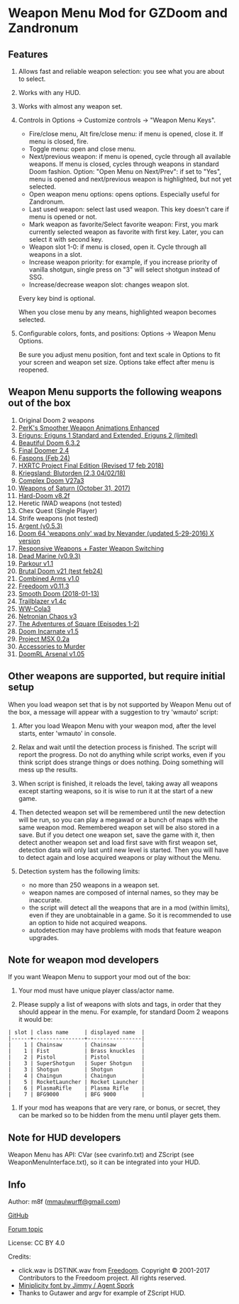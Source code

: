 # Weapon Menu Mod for GZDoom and Zandronum

## Features

1. Allows fast and reliable weapon selection: you see what you are about to select.
1. Works with any HUD.
1. Works with almost any weapon set.
1. Controls in Options -> Customize controls -> "Weapon Menu Keys".

   * Fire/close menu, Alt fire/close menu: if menu is opened, close it.
     If menu is closed, fire.
   * Toggle menu: open and close menu.
   * Next/previous weapon: if menu is opened, cycle through all available weapons.
     If menu is closed, cycles through weapons in standard Doom fashion.
     Option: "Open Menu on Next/Prev": if set to "Yes", menu is opened and
     next/previous weapon is highlighted, but not yet selected.
   * Open weapon menu options: opens options. Especially useful for Zandronum.
   * Last used weapon: select last used weapon.
     This key doesn't care if menu is opened or not.
   * Mark weapon as favorite/Select favorite weapon:
     First, you mark currently selected weapon as favorite with first key.
     Later, you can select it with second key.
   * Weapon slot 1-0: if menu is closed, open it.
     Cycle through all weapons in a slot.
   * Increase weapon priority: for example, if you increase priority of vanilla
     shotgun, single press on "3" will select shotgun instead of SSG.
   * Increase/decrease weapon slot: changes weapon slot.

   Every key bind is optional.

   When you close menu by any means, highlighted weapon becomes selected.

1. Configurable colors, fonts, and positions: Options -> Weapon Menu Options.

   Be sure you adjust menu position, font and text scale in Options to
   fit your screen and weapon set size. Options take effect after menu
   is reopened.

## Weapon Menu supports the following weapons out of the box

1. Original Doom 2 weapons
1. [PerK's Smoother Weapon Animations Enhanced](https://forum.zdoom.org/viewtopic.php?f=43&t=32628)
1. [Eriguns: Eriguns 1 Standard and Extended, Eriguns 2 (limited)](https://forum.zdoom.org/viewtopic.php?f=43&t=48208)
1. [Beautiful Doom 6.3.2](https://forum.zdoom.org/viewtopic.php?f=43&t=50004)
1. [Final Doomer 2.4](https://forum.zdoom.org/viewtopic.php?f=43&t=55061)
1. [Faspons (Feb 24)](https://forum.zdoom.org/viewtopic.php?f=43&t=48985)
1. [HXRTC Project Final Edition (Revised 17 feb 2018)](https://forum.zdoom.org/viewtopic.php?f=43&t=48074)
1. [Kriegsland: Blutorden (2.3 04/02/18)](https://forum.zdoom.org/viewtopic.php?f=43&t=57053)
1. [Complex Doom V27a3](https://forum.zdoom.org/viewtopic.php?f=43&t=58535)
1. [Weapons of Saturn (October 31, 2017)](https://forum.zdoom.org/viewtopic.php?f=43&t=36821)
1. [Hard-Doom v8.2f](https://forum.zdoom.org/viewtopic.php?f=43&t=45145)
1. Heretic IWAD weapons (not tested)
1. Chex Quest (Single Player)
1. Strife weapons (not tested)
1. [Argent (v0.5.3)](https://forum.zdoom.org/viewtopic.php?f=43&t=52363)
1. [Doom 64 'weapons only' wad by Nevander (updated 5-29-2016) X version](https://forum.zdoom.org/viewtopic.php?f=43&t=51596)
1. [Responsive Weapons + Faster Weapon Switching](https://forum.zdoom.org/viewtopic.php?f=19&t=38235)
1. [Dead Marine (v0.9.3)](https://forum.zdoom.org/viewtopic.php?f=43&t=58521)
1. [Parkour v1.1](https://forum.zdoom.org/viewtopic.php?f=43&t=26057)
1. [Brutal Doom v21 (test feb24)](http://www.moddb.com/mods/brutal-doom/downloads/brutal-doom-v21-beta)
1. [Combined Arms v1.0](https://forum.zdoom.org/viewtopic.php?f=43&t=51066)
1. [Freedoom v0.11.3](https://freedoom.github.io/index.html)
1. [Smooth Doom (2018-01-13)](https://forum.zdoom.org/viewtopic.php?f=43&t=45550)
1. [Trailblazer v1.4c](https://forum.zdoom.org/viewtopic.php?f=43&t=47494)
1. [WW-Cola3](https://forum.zdoom.org/viewtopic.php?f=43&t=55465)
1. [Netronian Chaos v3](https://forum.zdoom.org/viewtopic.php?f=43&t=57964)
1. [The Adventures of Square (Episodes 1-2)](http://adventuresofsquare.com/)
1. [Doom Incarnate v1.5](https://forum.zdoom.org/viewtopic.php?f=43&t=58594#p1029236)
1. [Project MSX 0.2a](https://forum.zdoom.org/viewtopic.php?t=25836#p492521)
1. [Accessories to Murder](https://forum.zdoom.org/viewtopic.php?t=36877#p699326)
1. [DoomRL Arsenal v1.05](https://forum.zdoom.org/viewtopic.php?t=37044#p703341)

## Other weapons are supported, but require initial setup

When you load weapon set that is by not supported by Weapon Menu out
of the box, a message will appear with a suggestion to try 'wmauto' script:

1. After you load Weapon Menu with your weapon mod, after the level starts, enter 'wmauto' in console.

2. Relax and wait until the detection process is finished. The script
   will report the progress. Do not do anything while script works,
   even if you think script does strange things or does nothing. Doing
   something will mess up the results.

3. When script is finished, it reloads the level, taking away all
   weapons except starting weapons, so it is wise to run it at the
   start of a new game.

4. Then detected weapon set will be remembered until the new detection
   will be run, so you can play a megawad or a bunch of maps with the
   same weapon mod. Remembered weapon set will be also stored in a
   save. But if you detect one weapon set, save the game with it, then
   detect another weapon set and load first save with first weapon
   set, detection data will only last until new level is started. Then
   you will have to detect again and lose acquired weapons or play
   without the Menu.

5. Detection system has the following limits:
   * no more than 250 weapons in a weapon set.
   * weapon names are composed of internal names, so they may be inaccurate.
   * the script will detect all the weapons that are in a mod (within limits),
     even if they are unobtainable in a game. So it is recommended to use an
     option to hide not acquired weapons.
   * autodetection may have problems with mods that feature weapon upgrades.

## Note for weapon mod developers

If you want Weapon Menu to support your mod out of the box:

1. Your mod must have unique player class/actor name.

1. Please supply a list of weapons with slots and tags, in order that they should appear in the menu. For example, for standard Doom 2 weapons it would be:

```
| slot | class name     | displayed name  |
|------+----------------+-----------------|
|    1 | Chainsaw       | Chainsaw        |
|    1 | Fist           | Brass knuckles  |
|    2 | Pistol         | Pistol          |
|    3 | SuperShotgun   | Super Shotgun   |
|    3 | Shotgun        | Shotgun         |
|    4 | Chaingun       | Chaingun        |
|    5 | RocketLauncher | Rocket Launcher |
|    6 | PlasmaRifle    | Plasma Rifle    |
|    7 | BFG9000        | BFG 9000        |
```

1. If your mod has weapons that are very rare, or bonus, or secret, they can be marked so to be hidden from the menu until player gets them.

## Note for HUD developers

Weapon Menu has API: CVar (see cvarinfo.txt) and ZScript (see WeaponMenuInterface.txt), so it can be integrated into your HUD.

## Info

Author: m8f (mmaulwurff@gmail.com)

[GitHub](https://github.com/mmaulwurff/weapons-menu)

[Forum topic](https://forum.zdoom.org/viewtopic.php?f=43&t=59498)

License: CC BY 4.0

Credits:
* click.wav is DSTINK.wav from [Freedoom](https://freedoom.github.io/).
  Copyright © 2001-2017 Contributors to the Freedoom project. All rights reserved.
* [Miniplicity font by Jimmy / Agent Spork](https://forum.zdoom.org/viewtopic.php?f=37&t=33409#p632308)
* Thanks to Gutawer and argv for example of ZScript HUD.

